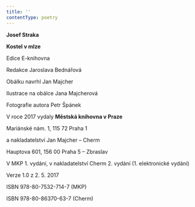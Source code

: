 ```yaml
---
title: ''
contentType: poetry
---
```


<section>

**Josef Straka**

**Kostel v mlze**

Edice E-knihovna

Redakce Jaroslava Bednářová

Obálku navrhl Jan Majcher

Ilustrace na obálce Jana Majcherová

Fotografie autora Petr Špánek

V roce 2017 vydaly **Městská knihovna v Praze**

Mariánské nám. 1, 115 72 Praha 1

a nakladatelství Jan Majcher – Cherm

Hauptova 601, 156 00 Praha 5 – Zbraslav

V MKP 1. vydání, v nakladatelství Cherm 2. vydání (1. elektronické vydání) 

Verze 1.0 z 2. 5. 2017

ISBN 978-80-7532-714-7 (MKP)

ISBN 978-80-86370-63-7 (Cherm)

</section>

